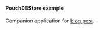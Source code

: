 #### PouchDBStore example

Companion application for [blog post](http://odoe.net/blog/taking-offline/).
